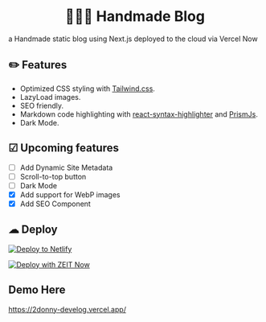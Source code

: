 <h1 align="center">
👨🏻‍💻 Handmade Blog    
</h1>
a Handmade static blog using Next.js deployed to the cloud via Vercel Now

## ✏️ Features

- Optimized CSS styling with [Tailwind.css](https://tailwindcss.com/).
- LazyLoad images.
- SEO friendly.
- Markdown code highlighting with [react-syntax-highlighter](https://www.npmjs.com/package/react-syntax-highlighter) and [PrismJs](https://prismjs.com/).
- Dark Mode. 

## ☑ Upcoming features

- [ ] Add Dynamic Site Metadata
- [ ] Scroll-to-top button
- [ ] Dark Mode
- [x] Add support for WebP images
- [x] Add SEO Component

## ☁ Deploy

[![Deploy to Netlify](https://www.netlify.com/img/deploy/button.svg)](https://app.netlify.com/start/deploy?repository=https://github.com/Jfelix61/nextjs-starter-blog)

[![Deploy with ZEIT Now](https://zeit.co/button)](https://zeit.co/import/project?template=https://github.com/Jfelix61/nextjs-starter-blog)


## Demo Here 
https://2donny-develog.vercel.app/
